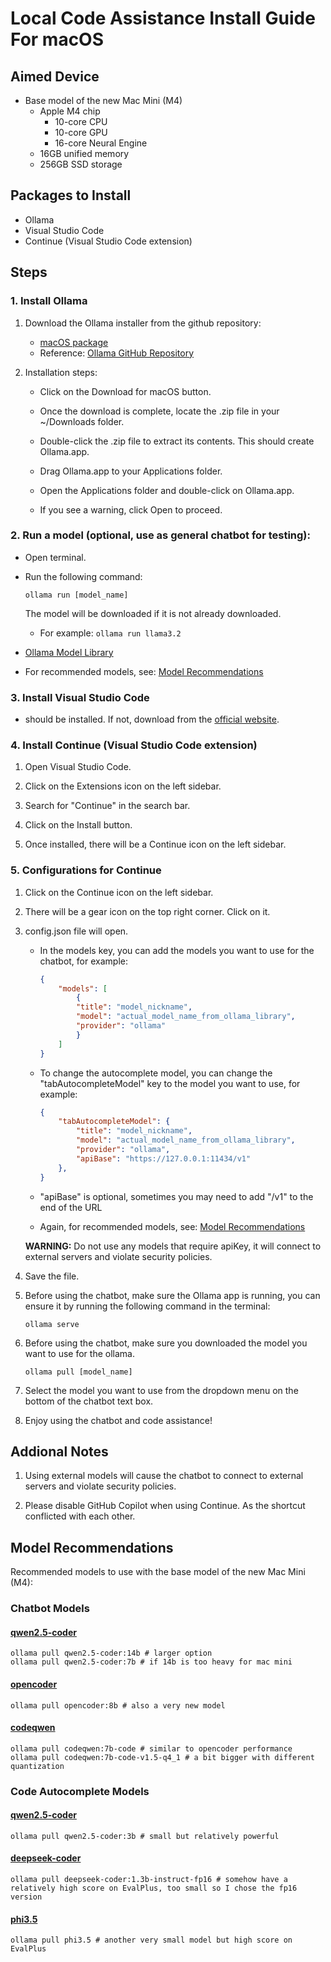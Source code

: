 # Local Code Assistance Install Guide For macOS

## Aimed Device

- Base model of the new Mac Mini (M4)
    - Apple M4 chip
        - 10-core CPU
        - 10-core GPU
        - 16-core Neural Engine
    - 16GB unified memory
    - 256GB SSD storage

## Packages to Install

- Ollama
- Visual Studio Code
- Continue (Visual Studio Code extension)

## Steps

### 1. Install Ollama

1. Download the Ollama installer from the github repository:
    - [macOS package](https://ollama.com/download/Ollama-darwin.zip)
    - Reference: [Ollama GitHub Repository](https://github.com/ollama/ollama)

2. Installation steps:

    - Click on the Download for macOS button.

    - Once the download is complete, locate the .zip file in your ~/Downloads folder.

    - Double-click the .zip file to extract its contents. This should create Ollama.app.

    - Drag Ollama.app to your Applications folder.

    - Open the Applications folder and double-click on Ollama.app.

    - If you see a warning, click Open to proceed.

### 2. Run a model (optional, use as general chatbot for testing):

- Open terminal.

- Run the following command:
    ```shell
    ollama run [model_name]
    ```
    The model will be downloaded if it is not already downloaded.
    - For example: `ollama run llama3.2`

- [Ollama Model Library](https://ollama.com/library)

- For recommended models, see: [Model Recommendations](#model-recommendations)

### 3. Install Visual Studio Code

- should be installed. If not, download from the [official website](https://code.visualstudio.com/).

### 4. Install Continue (Visual Studio Code extension)

1. Open Visual Studio Code.

2. Click on the Extensions icon on the left sidebar.

3. Search for "Continue" in the search bar.

4. Click on the Install button.

5. Once installed, there will be a Continue icon on the left sidebar.

### 5. Configurations for Continue

1. Click on the Continue icon on the left sidebar.

2. There will be a gear icon on the top right corner. Click on it.

3. config.json file will open.

    - In the models key, you can add the models you want to use for the chatbot, for example:

        ```json
        {
            "models": [
                {
                "title": "model_nickname",
                "model": "actual_model_name_from_ollama_library",
                "provider": "ollama"
                }
            ]
        }
        ```
    - To change the autocomplete model, you can change the "tabAutocompleteModel" key to the model you want to use, for example:

        ```json
        {
            "tabAutocompleteModel": {
                "title": "model_nickname",
                "model": "actual_model_name_from_ollama_library",
                "provider": "ollama",
                "apiBase": "https://127.0.0.1:11434/v1"
            },
        }
        ```
    - "apiBase" is optional, sometimes you may need to add "/v1" to the end of the URL

    - Again, for recommended models, see: [Model Recommendations](#model-recommendations)

    **WARNING:** Do not use any models that require apiKey, it will connect to external servers and violate security policies.


4. Save the file.

5. Before using the chatbot, make sure the Ollama app is running, you can ensure it by running the following command in the terminal:

    ```shell
    ollama serve
    ```

6. Before using the chatbot, make sure you downloaded the model you want to use for the ollama.

    ```shell
    ollama pull [model_name]
    ```

7. Select the model you want to use from the dropdown menu on the bottom of the chatbot text box.

8. Enjoy using the chatbot and code assistance!

## Addional Notes

1. Using external models will cause the chatbot to connect to external servers and violate security policies.

2. Please disable GitHub Copilot when using Continue. As the shortcut conflicted with each other.

## Model Recommendations

Recommended models to use with the base model of the new Mac Mini (M4):

### Chatbot Models

#### [qwen2.5-coder](https://ollama.com/library/qwen2.5-coder)

``` shell
ollama pull qwen2.5-coder:14b # larger option
ollama pull qwen2.5-coder:7b # if 14b is too heavy for mac mini
```

#### [opencoder](https://ollama.com/library/opencoder) 

``` shell
ollama pull opencoder:8b # also a very new model
```

#### [codeqwen](https://ollama.com/library/codeqwen) 

``` shell
ollama pull codeqwen:7b-code # similar to opencoder performance
ollama pull codeqwen:7b-code-v1.5-q4_1 # a bit bigger with different quantization
```

### Code Autocomplete Models

#### [qwen2.5-coder](https://ollama.com/library/qwen2.5-coder)

``` shell
ollama pull qwen2.5-coder:3b # small but relatively powerful
```

#### [deepseek-coder](https://ollama.com/library/deepseek-coder) 

``` shell
ollama pull deepseek-coder:1.3b-instruct-fp16 # somehow have a relatively high score on EvalPlus, too small so I chose the fp16 version
```

#### [phi3.5](https://ollama.com/library/phi3.5)

``` shell
ollama pull phi3.5 # another very small model but high score on EvalPlus
```
